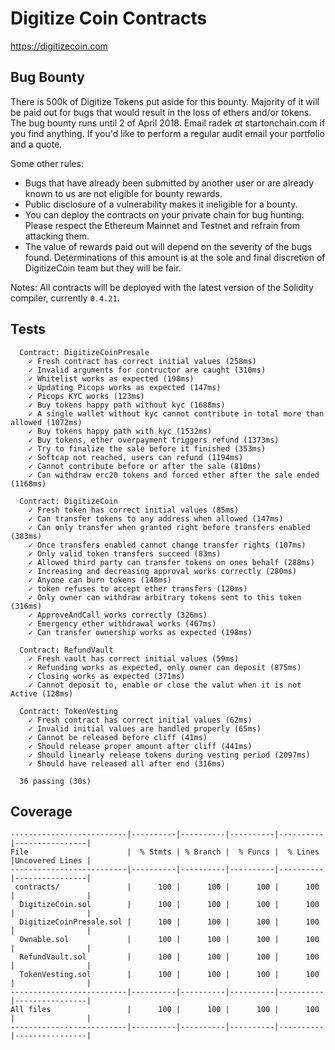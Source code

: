 # Digitize Coin Contracts

https://digitizecoin.com

## Bug Bounty

There is 500k of Digitize Tokens put aside for this bounty. Majority of it will be paid out for bugs that would result in the loss of ethers and/or tokens. The bug bounty runs until 2 of April 2018. Email radek *at* startonchain.com if you find anything. If you'd like to perform a regular audit email your portfolio and a quote.

Some other rules:
* Bugs that have already been submitted by another user or are already known to us are not eligible for bounty rewards.
* Public disclosure of a vulnerability makes it ineligible for a bounty.
* You can deploy the contracts on your private chain for bug hunting. Please respect the Ethereum Mainnet and Testnet and refrain from attacking them.
* The value of rewards paid out will depend on the severity of the bugs found. Determinations of this amount is at the sole and final discretion of DigitizeCoin team but they will be fair.

Notes: All contracts will be deployed with the latest version of the Solidity compiler, currently `0.4.21`.

## Tests

```
  Contract: DigitizeCoinPresale
    ✓ Fresh contract has correct initial values (258ms)
    ✓ Invalid arguments for contructor are caught (310ms)
    ✓ Whitelist works as expected (198ms)
    ✓ Updating Picops works as expected (147ms)
    ✓ Picops KYC works (123ms)
    ✓ Buy tokens happy path without kyc (1688ms)
    ✓ A single wallet without kyc cannot contribute in total more than allowed (1072ms)
    ✓ Buy tokens happy path with kyc (1532ms)
    ✓ Buy tokens, ether overpayment triggers refund (1373ms)
    ✓ Try to finalize the sale before it finished (353ms)
    ✓ Softcap not reached, users can refund (1194ms)
    ✓ Cannot contribute before or after the sale (810ms)
    ✓ Can withdraw erc20 tokens and forced ether after the sale ended (1168ms)

  Contract: DigitizeCoin
    ✓ Fresh token has correct initial values (85ms)
    ✓ Can transfer tokens to any address when allowed (147ms)
    ✓ Can only transfer when granted right before transfers enabled (383ms)
    ✓ Once transfers enabled cannot change transfer rights (107ms)
    ✓ Only valid token transfers succeed (83ms)
    ✓ Allowed third party can transfer tokens on ones behalf (288ms)
    ✓ Increasing and decreasing approval works correctly (280ms)
    ✓ Anyone can burn tokens (148ms)
    ✓ token refuses to accept ether transfers (120ms)
    ✓ Only owner can withdraw arbitrary tokens sent to this token (316ms)
    ✓ ApproveAndCall works correctly (326ms)
    ✓ Emergency ether withdrawal works (467ms)
    ✓ Can transfer ownership works as expected (198ms)

  Contract: RefundVault
    ✓ Fresh vault has correct initial values (59ms)
    ✓ Refunding works as expected, only owner can deposit (875ms)
    ✓ Closing works as expected (371ms)
    ✓ Cannot deposit to, enable or close the valut when it is not Active (128ms)

  Contract: TokenVesting
    ✓ Fresh contract has correct initial values (62ms)
    ✓ Invalid initial values are handled properly (65ms)
    ✓ Cannot be released before cliff (41ms)
    ✓ Should release proper amount after cliff (441ms)
    ✓ Should linearly release tokens during vesting period (2097ms)
    ✓ Should have released all after end (316ms)

  36 passing (30s)
```

## Coverage

```
--------------------------|----------|----------|----------|----------|----------------|
File                      |  % Stmts | % Branch |  % Funcs |  % Lines |Uncovered Lines |
--------------------------|----------|----------|----------|----------|----------------|
 contracts/               |      100 |      100 |      100 |      100 |                |
  DigitizeCoin.sol        |      100 |      100 |      100 |      100 |                |
  DigitizeCoinPresale.sol |      100 |      100 |      100 |      100 |                |
  Ownable.sol             |      100 |      100 |      100 |      100 |                |
  RefundVault.sol         |      100 |      100 |      100 |      100 |                |
  TokenVesting.sol        |      100 |      100 |      100 |      100 |                |
--------------------------|----------|----------|----------|----------|----------------|
All files                 |      100 |      100 |      100 |      100 |                |
--------------------------|----------|----------|----------|----------|----------------|
```
